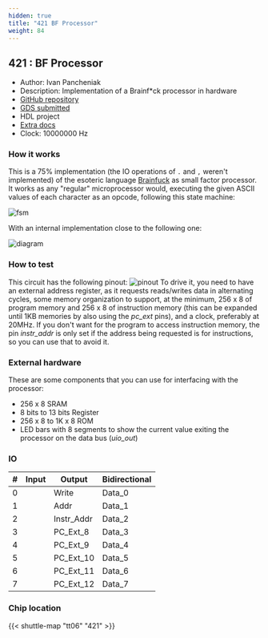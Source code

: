 ```yaml
---
hidden: true
title: "421 BF Processor"
weight: 84
---
```


## 421 : BF Processor

* Author: Ivan Pancheniak
* Description: Implementation of a Brainf*ck processor in hardware
* [GitHub repository](https://github.com/loco-choco/tt-bf-processor)
* [GDS submitted](https://github.com/loco-choco/tt-bf-processor/actions/runs/8748526353)
* HDL project
* [Extra docs](None)
* Clock: 10000000 Hz

<!---

This file is used to generate your project datasheet. Please fill in the information below and delete any unused
sections.

You can also include images in this folder and reference them in the markdown. Each image must be less than
512 kb in size, and the combined size of all images must be less than 1 MB.
-->


### How it works

This is a 75% implementation (the IO operations of `.` and `,` weren't implemented) of the esoteric language [Brainfuck](https://en.wikipedia.org/wiki/Brainfuck) as small factor processor.
It works as any "regular" microprocessor would, executing the given ASCII values of each character as an opcode, following this state machine:

![fsm](fsm.png)

With an internal implementation close to the following one:

![diagram](diagram.png)

### How to test

This circuit has the following pinout:
![pinout](pinout.png)
To drive it, you need to have an external address register, as it requests reads/writes data in alternating cycles, some memory organization to support, at the minimum, 256 x 8 of program memory and 256 x 8 of instruction memory (this can be expanded until 1KB memories by also using the *pc_ext* pins), and a clock, preferably at 20MHz. If you don't want for the program to access instruction memory, the pin *instr_addr* is only set if the address being requested is for instructions, so you can use that to avoid it.

### External hardware

These are some components that you can use for interfacing with the processor:

- 256 x 8 SRAM
- 8 bits to 13 bits Register
- 256 x 8 to 1K x 8 ROM
- LED bars with 8 segments to show the current value exiting the processor on the data bus (*uio_out*)


### IO

| # | Input          | Output         | Bidirectional   |
| - | -------------- | -------------- | --------------- |
| 0 |  | Write | Data_0 |
| 1 |  | Addr | Data_1 |
| 2 |  | Instr_Addr | Data_2 |
| 3 |  | PC_Ext_8 | Data_3 |
| 4 |  | PC_Ext_9 | Data_4 |
| 5 |  | PC_Ext_10 | Data_5 |
| 6 |  | PC_Ext_11 | Data_6 |
| 7 |  | PC_Ext_12 | Data_7 |

### Chip location

{{< shuttle-map "tt06" "421" >}}
